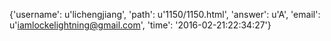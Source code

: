 {'username': u'lichengjiang', 'path': u'1150/1150.html', 'answer': u'A', 'email': u'iamlockelightning@gmail.com', 'time': '2016-02-21:22:34:27'}